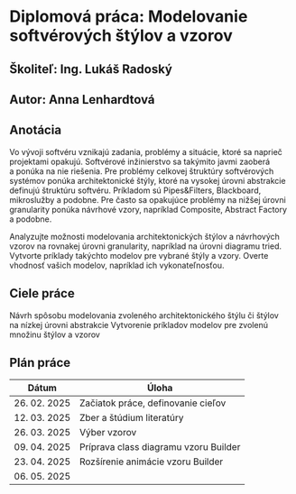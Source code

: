 
# Diplomová práca: Modelovanie softvérových štýlov a vzorov
## Školiteľ: Ing. Lukáš Radoský
## Autor: Anna Lenhardtová

## Anotácia
Vo vývoji softvéru vznikajú zadania, problémy a situácie, ktoré sa naprieč projektami opakujú. Softvérové inžinierstvo sa takýmito javmi zaoberá a ponúka na nie riešenia. Pre problémy celkovej štruktúry softvérových systémov ponúka architektonické štýly, ktoré na vysokej úrovni abstrakcie definujú štruktúru softvéru. Príkladom sú Pipes&Filters, Blackboard, mikroslužby a podobne. Pre často sa opakujúce problémy na nižšej úrovni granularity ponúka návrhové vzory, napríklad Composite, Abstract Factory a podobne.

Analyzujte možnosti modelovania architektonických štýlov a návrhových vzorov na rovnakej úrovni granularity, napríklad na úrovni diagramu tried. Vytvorte príklady takýchto modelov pre vybrané štýly a vzory. Overte vhodnosť vašich modelov, napríklad ich vykonateľnosťou.

## Ciele práce
Návrh spôsobu modelovania zvoleného architektonického štýlu či štýlov na nízkej úrovni abstrakcie
Vytvorenie príkladov modelov pre zvolenú množinu štýlov a vzorov

## Plán práce

| Dátum        | Úloha                        |
|-------------|----------------------------------------|
| 26. 02. 2025 | Začiatok práce, definovanie cieľov    |
| 12. 03. 2025 | Zber a štúdium literatúry              |
| 26. 03. 2025 | Výber vzorov             |
| 09. 04. 2025 | Príprava class diagramu vzoru Builder |
| 23. 04. 2025 | Rozšírenie animácie vzoru Builder |
| 06. 05. 2025 |  |


